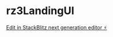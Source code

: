 # rz3LandingUI

[Edit in StackBlitz next generation editor ⚡️](https://stackblitz.com/~/github.com/atkt1/rz3LandingUI)